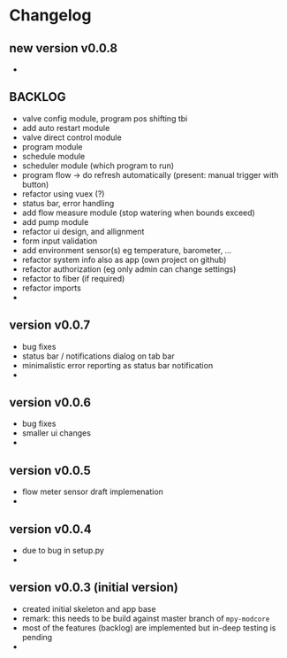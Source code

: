 
# Changelog

## new version v0.0.8

-


## BACKLOG

- valve config module, program pos shifting tbi
- add auto restart module
- valve direct control module
- program module
- schedule module
- scheduler module (which program to run)
- program flow -> do refresh automatically (present: manual trigger with button)
- refactor using vuex (?)
- status bar, error handling
- add flow measure module (stop watering when bounds exceed)
- add pump module
- refactor ui design, and allignment
- form input validation
- add environment sensor(s) eg temperature, barometer, ...
- refactor system info also as app (own project on github)
- refactor authorization (eg only admin can change settings)
- refactor to fiber (if required)
- refactor imports
- 


## version v0.0.7

- bug fixes
- status bar / notifications dialog on tab bar
- minimalistic error reporting as status bar notification
- 

## version v0.0.6

- bug fixes
- smaller ui changes
- 


## version v0.0.5

- flow meter sensor draft implemenation 
-


## version v0.0.4

- due to bug in setup.py
- 


## version v0.0.3 (initial version)

- created initial skeleton and app base
- remark: this needs to be build against master branch of `mpy-modcore`
- most of the features (backlog) are implemented but in-deep testing is pending
- 


